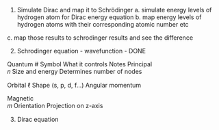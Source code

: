 1. Simulate Dirac and map it to Schrödinger
a. simulate energy levels of hydrogen atom for Dirac energy equation
b. map energy levels of hydrogen atoms with their corresponding atomic number etc

c. map those results to schrodinger results and see the difference 


2. Schrodinger equation - wavefunction - DONE

Quantum #	Symbol	What it controls	Notes
Principal	
𝑛 
Size and energy	Determines number of nodes

Orbital	
ℓ
Shape (s, p, d, f...)	Angular momentum

Magnetic	
𝑚
Orientation	Projection on z-axis


3. Dirac equation




